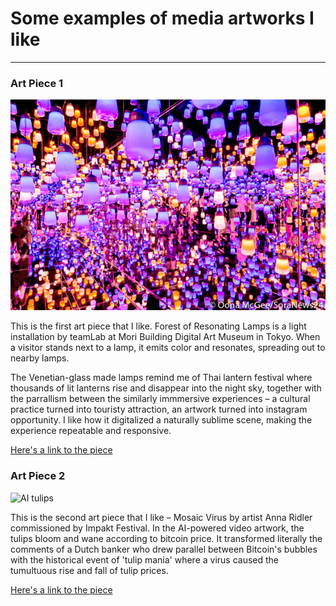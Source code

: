 # Some examples of media artworks I like
------

### Art Piece 1
![Borderless](images/borderless.jpg?raw=true "Forest of Resonating Lamps")  

This is the first art piece that I like. Forest of Resonating Lamps is a light installation by teamLab at Mori Building Digital Art Museum in Tokyo. When a visitor stands next to a lamp, it emits color and resonates, spreading out to nearby lamps.

The Venetian-glass made lamps remind me of Thai lantern festival where thousands of lit lanterns rise and disappear into the night sky, together with the parrallism between the similarly immmersive experiences – a cultural practice turned into touristy attraction, an artwork turned into instagram opportunity. I like how it digitalized a naturally sublime scene, making the experience repeatable and responsive. 

[Here's a link to the piece](https://borderless.teamlab.art)

### Art Piece 2
![AI tulips](images/tulip.gif?raw=true "tulips")  

This is the second art piece that I like – Mosaic Virus by artist Anna Ridler commissioned by Impakt Festival. In the AI-powered video artwork, the tulips bloom and wane according to bitcoin price. It transformed literally the comments of a Dutch banker who drew parallel between Bitcoin's bubbles with the historical event of 'tulip mania' where a virus caused the tumultuous rise and fall of tulip prices. 

[Here's a link to the piece](http://annaridler.com/mosaic-virus/)